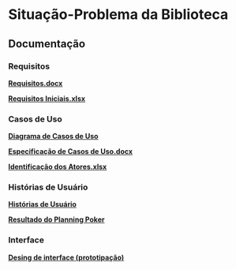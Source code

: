 # __Situação-Problema da Biblioteca__

## __Documentação__

### __Requisitos__

__[Requisitos.docx](https://docs.google.com/spreadsheets/d/1aHRcQx-Q3dlNUdO3G-etZRBfPfg2-RP_383lXU6rCMk/edit?usp=sharing)__

__[Requisitos Iniciais.xlsx](https://docs.google.com/document/d/18nx0kzo98G2zsqDh1IG5PyYutnQvfoGwUO52mVtRumo/edit?usp=sharing)__

### __Casos de Uso__

__[Diagrama de Casos de Uso](https://online.visual-paradigm.com/share.jsp?id=3535323435342d33)__

__[Especificação de Casos de Uso.docx](https://docs.google.com/document/d/13oO1WqzuiQWyNQZG_5FredCWvx7t6u5Sdnj7LUlijdg/edit?usp=sharing)__

__[Identificação dos Atores.xlsx](https://docs.google.com/spreadsheets/d/17SwyqZzf8Y2EGQ2pR6Ru8UEX3EXBh0M_8RDWphDdtw4/edit?usp=sharing)__

### __Histórias de Usuário__

__[Histórias de Usuário](https://docs.google.com/document/d/19vP7pgxlnMxnX0y3AGTtFSsHjx1qqG63O0DS5PKFUOg/edit?usp=sharing)__

__[Resultado do Planning Poker](https://drive.google.com/file/d/1VPpyaFoQ7XmL__wtK2bFRXb68pSYQX0A/view?usp=sharing)__


### __Interface__
__[Desing de interface (prototipação)](https://www.figma.com/file/vUhdTk6IyMiPGWSAgMDULF/ENG2-sistema-de-empr%C3%A9stimo-de-livros?node-id=0%3A1)__
